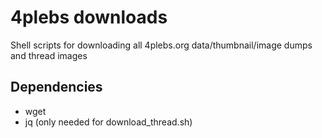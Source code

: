 # 4plebs downloads
Shell scripts for downloading all 4plebs.org data/thumbnail/image dumps and thread images

## Dependencies
* wget
* jq (only needed for download_thread.sh)
